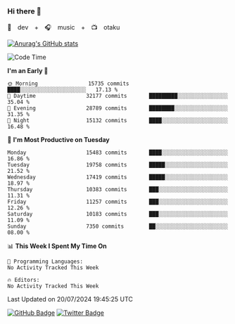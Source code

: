 ### Hi there 👋

🚀　dev　+　🎧　music　+　📺　otaku


[![Anurag's GitHub stats](https://github-readme-stats.vercel.app/api?username=koheitasaka&count_private=true&show_icons=true&theme=monokai)](https://github.com/koheitasaka/github-readme-stats)

<!--START_SECTION:waka-->
![Code Time](http://img.shields.io/badge/Code%20Time-1%2C161%20hrs%2023%20mins-blue)

**I'm an Early 🐤** 

```text
🌞 Morning                15735 commits       ████░░░░░░░░░░░░░░░░░░░░░   17.13 % 
🌆 Daytime                32177 commits       █████████░░░░░░░░░░░░░░░░   35.04 % 
🌃 Evening                28789 commits       ████████░░░░░░░░░░░░░░░░░   31.35 % 
🌙 Night                  15132 commits       ████░░░░░░░░░░░░░░░░░░░░░   16.48 % 
```
📅 **I'm Most Productive on Tuesday** 

```text
Monday                   15483 commits       ████░░░░░░░░░░░░░░░░░░░░░   16.86 % 
Tuesday                  19758 commits       █████░░░░░░░░░░░░░░░░░░░░   21.52 % 
Wednesday                17419 commits       █████░░░░░░░░░░░░░░░░░░░░   18.97 % 
Thursday                 10383 commits       ███░░░░░░░░░░░░░░░░░░░░░░   11.31 % 
Friday                   11257 commits       ███░░░░░░░░░░░░░░░░░░░░░░   12.26 % 
Saturday                 10183 commits       ███░░░░░░░░░░░░░░░░░░░░░░   11.09 % 
Sunday                   7350 commits        ██░░░░░░░░░░░░░░░░░░░░░░░   08.00 % 
```


📊 **This Week I Spent My Time On** 

```text
💬 Programming Languages: 
No Activity Tracked This Week

🔥 Editors: 
No Activity Tracked This Week
```


 Last Updated on 20/07/2024 19:45:25 UTC
<!--END_SECTION:waka-->

[![GitHub Badge](https://img.shields.io/badge/GitHub-100000?style=for-the-badge&logo=github&logoColor=white)](https://github.com/koheitasaka)
[![Twitter Badge](https://img.shields.io/badge/Twitter-1DA1F2?style=for-the-badge&logo=twitter&logoColor=white)](https://twitter.com/sleep_asleep_)
